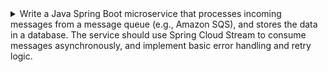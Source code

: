<details>
  <summary>Write a Java Spring Boot microservice that processes incoming messages from a message queue (e.g., Amazon SQS), and stores the data in a database. The service should use Spring Cloud Stream to consume messages asynchronously, and implement basic error handling and retry logic.</summary>
  
  ```java
  import org.springframework.beans.factory.annotation.Autowired;
  import org.springframework.boot.SpringApplication;
  import org.springframework.boot.autoconfigure.SpringBootApplication;
  import org.springframework.cloud.stream.annotation.EnableBinding;
  import org.springframework.cloud.stream.annotation.StreamListener;
  import org.springframework.cloud.stream.messaging.Processor;
  import org.springframework.dao.DataIntegrityViolationException;
  import org.springframework.stereotype.Component;
  import org.springframework.transaction.annotation.Transactional;

  @SpringBootApplication
  @EnableBinding(Processor.class)
  public class MessageProcessorApplication {

      public static void main(String[] args) {
          SpringApplication.run(MessageProcessorApplication.class, args);
      }

      @Component
      public static class MessageHandler {

          private final MessageRepository messageRepository;

          @Autowired
          public MessageHandler(MessageRepository messageRepository) {
              this.messageRepository = messageRepository;
          }

          @StreamListener(Processor.INPUT)
          @Transactional
          public void handleMessage(Message message) {
              try {
                  messageRepository.save(message);
              } catch (DataIntegrityViolationException ex) {
                  throw new RuntimeException("Error saving message: " + ex.getMessage(), ex);
              }
          }
      }
  }
  ```

  This microservice uses the **`@EnableBinding`** annotation to bind to the default **`Processor`** interface provided by Spring Cloud Stream, which enables it to consume messages from a message queue asynchronously. The **`@StreamListener`** annotation on the **`handleMessage()`** method specifies that it should be invoked for each incoming message, and the **`@Transactional`** annotation ensures that the message is processed atomically.

  The **`MessageHandler`** component is responsible for handling incoming messages and storing them in the database. In this example, it uses the **`MessageRepository`** interface to interact with the database using JPA/Hibernate. The **`DataIntegrityViolationException`** is caught to provide error handling in case a message with the same ID already exists in the database.

  To run this microservice, you will need to provide a valid implementation of the **`MessageRepository`** interface. You can also configure the connection to your message queue and database using application properties or YAML configuration files.

  Note that this example only covers basic error handling and retry logic, and you may need to implement additional measures depending on your specific use case.
</details>